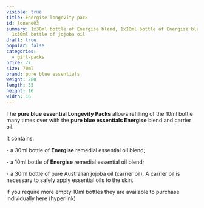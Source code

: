 ```yaml
---
visible: true
title: Energise longevity pack
id: lonene03
summary: 1x30ml bottle of Energise blend, 1x10ml bottle of Energise blend,
  1x30ml bottle of jojoba oil
draft: true
popular: false
categories:
  - gift-packs
price: 77
size: 70ml
brand: pure blue essentials
weight: 280
length: 35
height: 16
width: 16
---
```

The **pure blue essential Longevity Packs** allows refilling of the 10ml bottle many times over with the **pure blue essentials Energise** blend and carrier oil. 

It contains:

\- a 30ml bottle of **Energise** remedial essential oil blend;

\- a 10ml bottle of **Energise** remedial essential oil blend;

\- a 30ml bottle of pure Australian jojoba oil (carrier oil). A carrier oil is necessary to safely apply essential oils to the skin.

If you require more empty 10ml bottles they are available to purchase individually here (hyperlink)